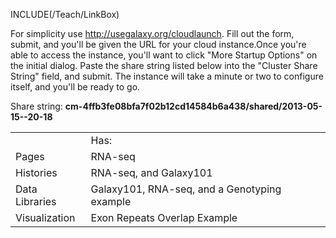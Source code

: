 INCLUDE(/Teach/LinkBox)

For simplicity use http://usegalaxy.org/cloudlaunch.  Fill out the form, submit, and you'll be given the URL for your cloud instance.Once you're able to access the instance, you'll want to click "More Startup Options" on the initial dialog.  Paste the share string listed below into the "Cluster Share String" field, and submit.  The instance will take a minute or two to configure itself, and you'll be ready to go.

Share string:
**cm-4ffb3fe08bfa7f02b12cd14584b6a438/shared/2013-05-15--20-18**

<table>
  <tr>
    <td> </td>
    <td> Has:</td>
  </tr>
  <tr>
    <td> Pages </td>
    <td> RNA-seq</td>
  </tr>
  <tr>
    <td> Histories </td>
    <td> RNA-seq, and Galaxy101</td>
  </tr>
  <tr>
    <td> Data Libraries </td>
    <td> Galaxy101, RNA-seq, and a Genotyping example</td>
  </tr>
  <tr>
    <td> Visualization </td>
    <td> Exon Repeats Overlap Example</td>
  </tr>
</table>

